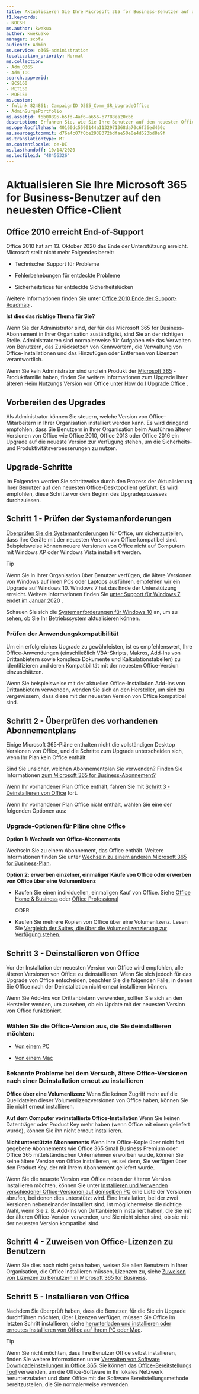```yaml
---
title: Aktualisieren Sie Ihre Microsoft 365 for Business-Benutzer auf den neuesten Office-Client
f1.keywords:
- NOCSH
ms.author: kwekua
author: kwekuako
manager: scotv
audience: Admin
ms.service: o365-administration
localization_priority: Normal
ms.collection:
- Adm_O365
- Adm_TOC
search.appverid:
- BCS160
- MET150
- MOE150
ms.custom:
- fwlink 824861; CampaignID O365_Comm_SR_UpgradeOffice
- AdminSurgePortfolio
ms.assetid: f6b00895-b5fd-4af6-a656-b7788ea20cbb
description: Erfahren Sie, wie Sie Ihre Benutzer auf den neuesten Office-Client aktualisieren.
ms.openlocfilehash: 40160dc5590144a1132971368da70c6f36ed460c
ms.sourcegitcommit: d76a4c07f0be2938372bdfae50e0e4d523bd8e9f
ms.translationtype: MT
ms.contentlocale: de-DE
ms.lasthandoff: 10/14/2020
ms.locfileid: "48456326"
---
```

# <a name="upgrade-your-microsoft-365-for-business-users-to-the-latest-office-client"></a>Aktualisieren Sie Ihre Microsoft 365 for Business-Benutzer auf den neuesten Office-Client

## <a name="office-2010-reaches-end-of-support"></a>Office 2010 erreicht End-of-Support

Office 2010 hat am 13. Oktober 2020 das Ende der Unterstützung erreicht. Microsoft stellt nicht mehr Folgendes bereit:

- Technischer Support für Probleme

- Fehlerbehebungen für entdeckte Probleme

- Sicherheitsfixes für entdeckte Sicherheitslücken

Weitere Informationen finden Sie unter [Office 2010 Ende der Support-Roadmap](https://docs.microsoft.com/deployoffice/endofsupport/office-2010-end-support-roadmap) .

 **Ist dies das richtige Thema für Sie?**
  
 Wenn Sie der Administrator sind, der für das Microsoft 365 for Business-Abonnement in Ihrer Organisation zuständig ist, sind Sie an der richtigen Stelle. Administratoren sind normalerweise für Aufgaben wie das Verwalten von Benutzern, das Zurücksetzen von Kennwörtern, die Verwaltung von Office-Installationen und das Hinzufügen oder Entfernen von Lizenzen verantwortlich.

 Wenn Sie kein Administrator sind und ein Produkt der [Microsoft 365](https://support.microsoft.com/office/28cbc8cf-1332-4f04-9123-9b660abb629e#BKMK_OfficePlans) -Produktfamilie haben, finden Sie weitere Informationen zum Upgrade Ihrer älteren Heim Nutzungs Version von Office unter [How do I Upgrade Office](https://support.microsoft.com/office/ee68f6cf-422f-464a-82ec-385f65391350) .

## <a name="get-ready-to-upgrade"></a>Vorbereiten des Upgrades

Als Administrator können Sie steuern, welche Version von Office-Mitarbeitern in Ihrer Organisation installiert werden kann. Es wird dringend empfohlen, dass Sie Benutzern in Ihrer Organisation beim Ausführen älterer Versionen von Office wie Office 2010, Office 2013 oder Office 2016 ein Upgrade auf die neueste Version zur Verfügung stehen, um die Sicherheits-und Produktivitätsverbesserungen zu nutzen.

## <a name="upgrade-steps"></a>Upgrade-Schritte

Im Folgenden werden Sie schrittweise durch den Prozess der Aktualisierung Ihrer Benutzer auf den neuesten Office-Desktopclient geführt. Es wird empfohlen, diese Schritte vor dem Beginn des Upgradeprozesses durchzulesen.
  
## <a name="step-1---check-system-requirements"></a>Schritt 1 - Prüfen der Systemanforderungen

[Überprüfen Sie die Systemanforderungen](https://www.microsoft.com/microsoft-365/microsoft-365-and-office-resources) für Office, um sicherzustellen, dass Ihre Geräte mit der neuesten Version von Office kompatibel sind. Beispielsweise können neuere Versionen von Office nicht auf Computern mit Windows XP oder Windows Vista installiert werden.
  
> [!TIP]
> Wenn Sie in Ihrer Organisation über Benutzer verfügen, die ältere Versionen von Windows auf ihren PCs oder Laptops ausführen, empfehlen wir ein Upgrade auf Windows 10. Windows 7 hat das Ende der Unterstützung erreicht. Weitere Informationen finden Sie [unter Support für Windows 7 endet im Januar 2020](https://www.microsoft.com/microsoft-365/windows/end-of-windows-7-support?rtc=1) .

Schauen Sie sich die [Systemanforderungen für Windows 10](https://www.microsoft.com/windows/windows-10-specifications) an, um zu sehen, ob Sie Ihr Betriebssystem aktualisieren können.

### <a name="check-application-compatibility"></a>Prüfen der Anwendungskompatibilität

Um ein erfolgreiches Upgrade zu gewährleisten, ist es empfehlenswert, Ihre Office-Anwendungen (einschließlich VBA-Skripts, Makros, Add-Ins von Drittanbietern sowie komplexe Dokumente und Kalkulationstabellen) zu identifizieren und deren Kompatibilität mit der neuesten Office-Version einzuschätzen.
  
Wenn Sie beispielsweise mit der aktuellen Office-Installation Add-Ins von Drittanbietern verwenden, wenden Sie sich an den Hersteller, um sich zu vergewissern, dass diese mit der neuesten Version von Office kompatibel sind.
  
## <a name="step-2---check-your-existing-subscription-plan"></a>Schritt 2 - Überprüfen des vorhandenen Abonnementplans

Einige Microsoft 365-Pläne enthalten nicht die vollständigen Desktop Versionen von Office, und die Schritte zum Upgrade unterscheiden sich, wenn Ihr Plan kein Office enthält.
  
Sind Sie unsicher, welchen Abonnementplan Sie verwenden? Finden Sie Informationen [zum Microsoft 365 for Business-Abonnement?](../admin-overview/what-subscription-do-i-have.md)
  
Wenn Ihr vorhandener Plan Office enthält, fahren Sie mit [Schritt 3 - Deinstallieren von Office](#step-3---uninstall-office) fort.
  
Wenn Ihr vorhandener Plan Office nicht enthält, wählen Sie eine der folgenden Optionen aus:
  
### <a name="upgrade-options-for-plans-that-dont-include-office"></a>Upgrade-Optionen für Pläne ohne Office

 **Option 1: Wechseln von Office-Abonnements**

Wechseln Sie zu einem Abonnement, das Office enthält. Weitere Informationen finden Sie unter [Wechseln zu einem anderen Microsoft 365 for Business-Plan](../../commerce/subscriptions/switch-to-a-different-plan.md).

**Option 2: erwerben einzelner, einmaliger Käufe von Office oder erwerben von Office über eine Volumenlizenz**

 - Kaufen Sie einen individuellen, einmaligen Kauf von Office. Siehe [Office Home &amp; Business](https://products.office.com/home-and-business) oder [Office Professional](https://products.office.com/professional)

     ODER

 - Kaufen Sie mehrere Kopien von Office über eine Volumenlizenz. Lesen Sie [Vergleich der Suites, die über die Volumenlizenzierung zur Verfügung stehen](https://products.office.com/business/microsoft-office-volume-licensing-suites-comparison).

## <a name="step-3---uninstall-office"></a>Schritt 3 - Deinstallieren von Office

Vor der Installation der neuesten Version von Office wird empfohlen, alle älteren Versionen von Office zu deinstallieren. Wenn Sie sich jedoch für das Upgrade von Office entscheiden, beachten Sie die folgenden Fälle, in denen Sie Office nach der Deinstallation nicht erneut installieren können.
  
Wenn Sie Add-Ins von Drittanbietern verwenden, sollten Sie sich an den Hersteller wenden, um zu sehen, ob ein Update mit der neuesten Version von Office funktioniert.

### <a name="select-the-version-of-office-you-want-to-uninstall"></a>Wählen Sie die Office-Version aus, die Sie deinstallieren möchten:

- [Von einem PC](https://support.microsoft.com/office/9dd49b83-264a-477a-8fcc-2fdf5dbf61d8)

- [Von einem Mac](https://support.microsoft.com/office/eefa1199-5b58-43af-8a3d-b73dc1a8cae3)
  
### <a name="known-issues-trying-to-reinstall-older-versions-of-office-after-an-uninstall"></a>Bekannte Probleme bei dem Versuch, ältere Office-Versionen nach einer Deinstallation erneut zu installieren

 **Office über eine Volumenlizenz** Wenn Sie keinen Zugriff mehr auf die Quelldateien dieser Volumenlizenzversionen von Office haben, können Sie Sie nicht erneut installieren.

 **Auf dem Computer vorinstallierte Office-Installation** Wenn Sie keinen Datenträger oder Product Key mehr haben (wenn Office mit einem geliefert wurde), können Sie ihn nicht erneut installieren.

 **Nicht unterstützte Abonnements** Wenn Ihre Office-Kopie über nicht fort gegebene Abonnements wie Office 365 Small Business Premium oder Office 365 mittelständischen Unternehmen erworben wurde, können Sie keine ältere Version von Office installieren, es sei denn, Sie verfügen über den Product Key, der mit Ihrem Abonnement geliefert wurde.

Wenn Sie die neueste Version von Office neben der älteren Version installieren möchten, können Sie unter [Installieren und Verwenden verschiedener Office-Versionen auf demselben PC](https://support.microsoft.com/office/6ebb44ce-18a3-43f9-a187-b78c513788bf) eine Liste der Versionen abrufen, bei denen dies unterstützt wird. Eine Installation, bei der zwei Versionen nebeneinander installiert sind, ist möglicherweise die richtige Wahl, wenn Sie z. B. Add-Ins von Drittanbietern installiert haben, die Sie mit der älteren Office-Version verwenden, und Sie nicht sicher sind, ob sie mit der neuesten Version kompatibel sind.

## <a name="step-4---assign-office-licenses-to-users"></a>Schritt 4 - Zuweisen von Office-Lizenzen zu Benutzern

Wenn Sie dies noch nicht getan haben, weisen Sie allen Benutzern in Ihrer Organisation, die Office installieren müssen, Lizenzen zu, siehe [Zuweisen von Lizenzen zu Benutzern in Microsoft 365 for Business](../manage/assign-licenses-to-users.md).
  
## <a name="step-5---install-office"></a>Schritt 5 - Installieren von Office

Nachdem Sie überprüft haben, dass die Benutzer, für die Sie ein Upgrade durchführen möchten, über Lizenzen verfügen, müssen Sie Office im letzten Schritt installieren, siehe [herunterladen und installieren oder erneutes Installieren von Office auf Ihrem PC oder Mac](https://support.microsoft.com/office/4414eaaf-0478-48be-9c42-23adc4716658).
  
> [!TIP]
> Wenn Sie nicht möchten, dass Ihre Benutzer Office selbst installieren, finden Sie weitere Informationen unter [Verwalten von Software Downloadeinstellungen in Office 365](https://docs.microsoft.com/DeployOffice/manage-software-download-settings-office-365). Sie können das [Office-Bereitstellungs Tool](https://docs.microsoft.com/DeployOffice/overview-office-deployment-tool) verwenden, um die Office-Software in Ihr lokales Netzwerk herunterzuladen und dann Office mit der Software Bereitstellungsmethode bereitzustellen, die Sie normalerweise verwenden.

